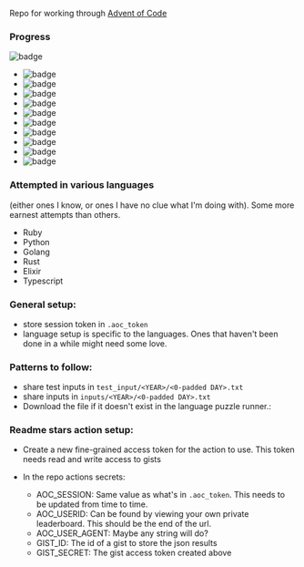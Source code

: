 Repo for working through [Advent of Code](http://adventofcode.com)

### Progress

![badge](https://img.shields.io/endpoint?label=Total%20Stars%20%E2%AD%90&url=https%3A%2F%2Fgist.githubusercontent.com%2Ffdm1%2F88c3907f142f24c32e91ce1dc79729f3%2Fraw%2Faoc_stars_total.json)
- ![badge](https://img.shields.io/endpoint?label=2015%20Stars%20%E2%AD%90&url=https%3A%2F%2Fgist.githubusercontent.com%2Ffdm1%2F88c3907f142f24c32e91ce1dc79729f3%2Fraw%2Faoc_stars_2015.json)
- ![badge](https://img.shields.io/endpoint?label=2016%20Stars%20%E2%AD%90&url=https%3A%2F%2Fgist.githubusercontent.com%2Ffdm1%2F88c3907f142f24c32e91ce1dc79729f3%2Fraw%2Faoc_stars_2016.json)
- ![badge](https://img.shields.io/endpoint?label=2017%20Stars%20%E2%AD%90&url=https%3A%2F%2Fgist.githubusercontent.com%2Ffdm1%2F88c3907f142f24c32e91ce1dc79729f3%2Fraw%2Faoc_stars_2017.json)
- ![badge](https://img.shields.io/endpoint?label=2018%20Stars%20%E2%AD%90&url=https%3A%2F%2Fgist.githubusercontent.com%2Ffdm1%2F88c3907f142f24c32e91ce1dc79729f3%2Fraw%2Faoc_stars_2018.json)
- ![badge](https://img.shields.io/endpoint?label=2019%20Stars%20%E2%AD%90&url=https%3A%2F%2Fgist.githubusercontent.com%2Ffdm1%2F88c3907f142f24c32e91ce1dc79729f3%2Fraw%2Faoc_stars_2019.json)
- ![badge](https://img.shields.io/endpoint?label=2020%20Stars%20%E2%AD%90&url=https%3A%2F%2Fgist.githubusercontent.com%2Ffdm1%2F88c3907f142f24c32e91ce1dc79729f3%2Fraw%2Faoc_stars_2020.json)
- ![badge](https://img.shields.io/endpoint?label=2021%20Stars%20%E2%AD%90&url=https%3A%2F%2Fgist.githubusercontent.com%2Ffdm1%2F88c3907f142f24c32e91ce1dc79729f3%2Fraw%2Faoc_stars_2021.json)
- ![badge](https://img.shields.io/endpoint?label=2022%20Stars%20%E2%AD%90&url=https%3A%2F%2Fgist.githubusercontent.com%2Ffdm1%2F88c3907f142f24c32e91ce1dc79729f3%2Fraw%2Faoc_stars_2022.json)
- ![badge](https://img.shields.io/endpoint?label=2023%20Stars%20%E2%AD%90&url=https%3A%2F%2Fgist.githubusercontent.com%2Ffdm1%2F88c3907f142f24c32e91ce1dc79729f3%2Fraw%2Faoc_stars_2023.json)
- ![badge](https://img.shields.io/endpoint?label=2024%20Stars%20%E2%AD%90&url=https%3A%2F%2Fgist.githubusercontent.com%2Ffdm1%2F88c3907f142f24c32e91ce1dc79729f3%2Fraw%2Faoc_stars_2024.json)

### Attempted in various languages

(either ones I know, or ones I have no clue what I'm doing with). Some more earnest attempts than others.

- Ruby
- Python
- Golang
- Rust
- Elixir
- Typescript

### General setup:

- store session token in `.aoc_token`
- language setup is specific to the languages. Ones that haven't been done in a while might need some love.

### Patterns to follow:

- share test inputs in `test_input/<YEAR>/<0-padded DAY>.txt`
- share inputs in `inputs/<YEAR>/<0-padded DAY>.txt`
- Download the file if it doesn't exist in the language puzzle runner.:

### Readme stars action setup:

- Create a new fine-grained access token for the action to use. This token needs read and write access to gists

- In the repo actions secrets:
  - AOC_SESSION: Same value as what's in `.aoc_token`. This needs to be updated from time to time.
  - AOC_USERID: Can be found by viewing your own private leaderboard. This should be the end of the url.
  - AOC_USER_AGENT: Maybe any string will do?
  - GIST_ID: The id of a gist to store the json results
  - GIST_SECRET: The gist access token created above

